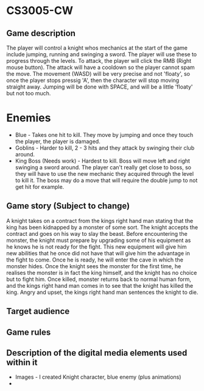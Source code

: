 # CS3005-CW

## Game description
The player will control a knight whos mechanics at the start of the game include jumping, running and swinging a sword. The player will use these to progress through the levels. To attack, the player will click the RMB (Right mouse button). The attack will have a cooldown so the player cannot spam the move. The movement (WASD) will be very precise and not 'floaty', so once the player stops pressig 'A', then the character will stop moving straight away. Jumping will be done with SPACE, and will be a little 'floaty' but not too much. 

# Enemies 
* Blue - Takes one hit to kill. They move by jumping and once they touch the player, the player is damaged. 
* Goblins - Harder to kill, 2 - 3 hits and they attack by swinging their club around. 
* King Boss (Needs work) - Hardest to kill. Boss will move left and right swinging a sword around. The player can't really get close to boss, so they will have to use the new mechanic they acquired through the level to kill it. The boss may do a move that will require the double jump to not get hit for example. 

## Game story (Subject to change)
A knight takes on a contract from the kings right hand man stating that the king has been kidnapped by a monster of some sort. The knight accepts the contract and goes on his way to slay the beast. Before encountering the monster, the knight must prepare by upgrading some of his equipment as he knows he is not ready for the fight. This new equipment will give him new abilities that he once did not have that will give him the advantage in the fight to come. Once he is ready, he will enter the cave in which the monster hides. Once the knight sees the monster for the first time, he realises the monster is in fact the king himself, and the knight has no choice but to fight him. Once killed, monster returns back to normal human form, and the kings right hand man comes in to see that the knight has killed the king. Angry and upset, the kings right hand man sentences the knight to die. 

## Target audience

## Game rules

## Description of the digital media elements used within it
* Images - I created Knight character, blue enemy (plus animations)
* 
